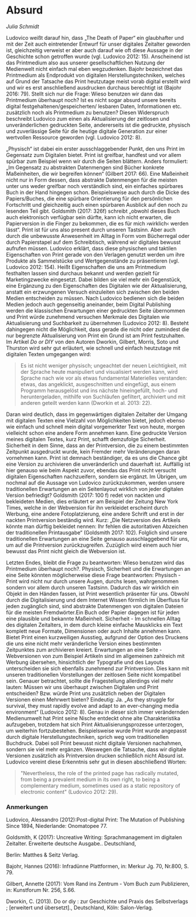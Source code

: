 
# Absurd 
*Julia Schmidt*

Ludovico weißt darauf hin, dass „The Death of Paper“ ein glaubhafter und mit der Zeit auch eintretender Entwurf für unser 
digitales Zeitalter geworden ist, gleichzeitig verweist er aber auch darauf wie oft diese Aussage in der Geschichte schon 
getroffen wurde (vgl. Ludovico 2012: 15). Anscheinend ist das Printmedium also aus unserer gesellschaftlichen Nutzung der 
Medienwelt nicht einfach mal eben wegzudenken. Bajohr bezeichnet das Printmedium als Endprodukt von digitalen 
Herstellungstechniken, welches auf Grund der Tatsache das Print heutzutage meist vorab digital erstellt wird und wir es erst 
anschließend ausdrucken durchaus berechtigt ist (Bajohr 2016: 79). Stellt sich nur die Frage: Wieso benutzen wir dann das 
Printmedium überhaupt noch? Ist es nicht sogar absurd unsere bereits digital festgehaltenen/gespeicherten/ lesbaren Daten, 
Informationen etc. zusätzlich noch als Printmedium zu benutzen? Diesen Widerspruch beschreibt Ludovico zum einen als 
Aktualisierung der zeitlosen und unveränderlichen gedruckten Seite, andererseits ist die gedruckte, physisch und zuverlässige 
Seite für die heutige digitale Generation zur einer wertvollen Ressource geworden (vgl. Ludovico 2012: 8).

„Physisch“ ist dabei ein erster ausschlaggebender Punkt, den uns Print im Gegensatz zum Digitalen bietet. Print ist greifbar, 
handfest und vor allem spürbar zum Beispiel wenn wir durch die Seiten blättern. Anders formuliert: „Im Gegensatz zu abstrakten 
Datenmengen sind Bücher konkrete Maßeinheiten, die wir begreifen können“ (Gilbert 2017: 66). Eine Maßeinheit nicht nur in Form 
dessen, dass abstrakte Datenmengen für die meisten unter uns weder greifbar noch verständlich sind, ein einfaches spürbares 
Buch in der Hand hingegen schon. Beispielsweise auch durch die Dicke des Papiers/Buches, die eine spürbare Orientierung 
für den persönlichen Fortschritt und gleichzeitig auch einen spürbaren Ausblick auf den noch zu lesenden Teil gibt. Goldsmith 
(2017: 326f) schreibt „obwohl dieses Buch auch elektronisch verfügbar sein dürfte, kann ich nicht erwarten, die Papierversion 
in die Finger zu bekommen, die es für mich ›wirklich‹ werden lässt“. Print ist für uns also present durch unseren Tastsinn. 
Aber auch durch die unbewusste Anwesenheit im Alltag in Form vom Bücherregal oder durch Papierstapel auf dem Schreibtisch, 
während wir digitales bewusst aufrufen müssen. Ludovico erklärt, dass diese physischen und taktilen Eigenschaften von Print 
gerade von den Verlagen genutzt werden um ihre Produkte als Sammelstücke und Wertgegenstände zu präsentieren (vgl. Ludovico 
2012: 154). 
Heißt Eigenschaften die uns am Printmedium festhalten lassen sind durchaus bekannt und werden gezielt für Marketingzwecke 
eingesetzt. Dabei bilden sie viel mehr ein Gegenstück, eine Ergänzung zu den Eigenschaften des Digitalen wie der 
Aktualisierung, anstatt ein erzwungenen Versuch einzuleiten sich zwischen den beiden Medien entscheiden zu müssen. 
Nach Ludovico bedienen sich die beiden Medien jedoch auch gegenseitig aneinander, beim Digital Publishing werden die 
klassischen Erwartungen einer gedruckten Seite übernommen und Print würde zunehmend versuchen Merkmale des Digitalen wie 
Aktualisierung und Suchbarkeit zu übernehmen (Ludovico 2012: 8). 
Besteht dahingegen nicht die Möglichkeit, dass gerade die nicht oder zumindest die nur begrenzte Aktualisierung von Print ein 
Grund ist am Print festzuhalten. Im Artikel *Do or DIY* von den Autoren Dworkin, Gilbert, Morris, Soto und Thurston wird 
sehr gut erläutert, wie schnell und einfach heutzutage mit digitalen Texten umgegangen wird:

> Es ist nicht weniger physisch; ungeachtet der neuen Leichtigkeit, mit der Sprache heute manipuliert und visualisiert werden 
> kann, wird Sprache nach wie vor als etwas fundamental Materielles verstanden: etwas, das angeklickt, ausgeschnitten und 
> eingefügt, aus einem Programm herausgelöst und ins nächste hineingefüllt, hoch- und heruntergeladen, mithilfe von Suchläufen 
> gefiltert, archiviert und mit anderen geteilt werden kann (Dworkin et al. 2013: 22).

Daran wird deutlich, dass im gegenwärtigen digitalen Zeitalter der Umgang mit digitalen Texten eine Vielzahl von Möglichkeiten 
bietet, jedoch ebenso wie einfach und schnell mein digital vorgemerkter Text von heute, morgen vielleicht schon 
eine andere Form annehmen kann. Eine gedruckte Version meines digitalen Textes, kurz Print, schafft demzufolge Sicherheit. 
Sicherheit in dem Sinne, dass an der Printversion, die zu einem bestimmten Zeitpunkt ausgedruckt wurde, kein Fremder mehr 
Veränderungen daran vornehmen kann. Print ist demnach beständiger, da es uns die Chance gibt eine Version zu archivieren die 
unveränderlich und dauerhaft ist. Auffällig ist hier genauso wie beim Aspekt zuvor, ebendas das Print nicht versucht 
digitalen Eigenschaften nachzueifern, sondern sie ergänzt.
Im Übrigen, um nochmal auf die Aussage von Ludovico zurückzukommen, werden unsere traditionellen Erwartungen an ein 
Seitenlayout wirklich von jeder digitalen Version befriedigt? Goldsmith (2017: 100 f) redet von nackten und bekleideten 
Medien, dies erläutert er am Beispiel der Zeitung New York Times, welche in der Webversion für ihn verkleidet erscheint durch 
Werbung, eine andere Fotoplatzierung, eine andere Schrift und erst in der nackten Printversion beständig wird. Kurz: „Die 
Netzversion des Artikels könnte man dürftig bekleidet nennen: Ihr fehlen die autoritativen Abzeichen der traditionellen 
Printausgabe“ (Goldsmith 2017: 102). Folglich sind unsere traditionellen Erwartungen an eine Seite genauso ausschlaggebend für 
uns, um auf die Printversion zurückzugreifen. Zuzüglich wird einem auch hier bewusst das Print nicht gleich die Webversion 
ist.

Letzten Endes, bleibt die Frage zu beantworten: Wieso benutzen wird das Printmedium überhaupt noch?. Physisch, Sicherheit und 
die Erwartungen an eine Seite könnten möglicherweise diese Frage beantworten:
Physisch - Print wird nicht nur durch unsere Augen, durchs lesen, wahrgenommen sondern vor allem durch unseren Tastsinn. 
Dadurch das wir wirklich ein Objekt in den Händen fassen, ist Print wesentlich präsenter für uns. Obwohl durch die 
Digitalisierung und dem Internet Wissen förmlich im Überfluss für jeden zugänglich sind, sind abstrakte Datenmengen von 
digitalen Dateien für die meisten Fremdwörter.Ein Buch oder Papier dagegen ist für jeden eine plausible und bekannte 
Maßeinheit.
Sicherheit - Im schnellen Alltag des digitalen Zeitalters, in dem durch kleine einfache Mausklicks ein Text komplett neue 
Formate, Dimensionen oder auch Inhalte annehmen kann. Bietet Print einen kurzweiligen Ausstieg, aufgrund der Option des 
Druckens die uns eine nicht mehr veränderliche Version eines bestimmten Zeitpunktes zum archivieren kreiert.
Erwartungen an eine Seite - Webversionen von zum Beispiel Artikeln sind im allgemeinen zahlreich mit Werbung übersehen, 
hinsichtlich der Typografie und des Layouts unterscheiden sie sich ebenfalls zunehmend zur Printversion. Dies kann mit 
unseren traditionellen Vorstellungen der zeitlosen Seite nicht kompatibel sein.
Genauer betrachtet, sollte die Fragestellung allerdings viel mehr lauten: Müssen wir uns überhaupt zwischen Digitalen und 
Print entscheiden? Bzw. würde Print uns zusätzlich neben der Digitalen Versionen einen Mehrwert bieten? Eindeutig: Ja. 
„As they struggle for survival, they must rapidly evolve and adapt to an ever-changing media environment“ (Ludovico 2012: 8). 
Genau in dieser sich immer verändernden Medienumwelt hat Print seine Nische entdeckt ohne alte Charakteristika aufzugeben, 
trotzdem hat sich Print Aktualisierungsprozesse unterzogen, um weiterhin fortzubestehen. Beispielsweise wurde Print wurde 
angepasst durch digitale Herstellungstechniken, sprich weg vom traditionellen Buchdruck. Dabei soll Print bewusst nicht 
digitale Versionen nachahmen, sondern sie viel mehr ergänzen. Weswegen die Tatsache, dass wir digitale Versionen zusätzlich 
als Printversion drucken schließlich nicht Absurd ist. Ludovico vereint diese Erkenntnis sehr gut in diesen abschließend 
Worten: 

> "Nevertheless, the role of the printed page has radically mutated, from being a prevalent medium in its own right, to being 
> a complementary medium, sometimes used as a static repository of electronic content" (Ludovico 2012: 29). 

### Anmerkungen 

Ludovico, Alessandro (2012):Post-digital Print: The Mutation of Publishing Since 1894, Niederlande: Onomatopee 77.

Goldsmith, K (2017): Uncreative Writing: Sprachmanagement im digitalen Zeitalter. Erweiterte deutsche Ausgabe.. Deutschland, 

Berlin: Matthes & Seitz Verlag.

Bajohr, Hannes (2016): Infradünne Plattformen, in: Merkur Jg. 70, Nr.800, S. 79.

Gilbert, Annette (2017): Vom Rand ins Zentrum - Vom Buch zum Publizieren, in: Kunstforum Nr. 256, S.66.

Dworkin, C. (2013). Do or diy : zur Geschichte und Praxis des Selbstverlags ; [erweitert und übersetzt]., Deutschland, Köln: 
Salon-Verlag.


 



